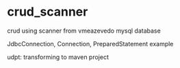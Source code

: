 # crud_scanner
crud using scanner from vmeazevedo
mysql database

JdbcConnection, Connection, PreparedStatement example

udpt:
transforming to maven project
